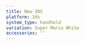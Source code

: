 ```yaml
---
title: New 3DS
platform: 3ds
system_type: handheld
variation: Super Mario White
accessories: ''
---
```

